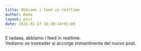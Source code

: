 ```yaml
---
title: Abbiamo i feed in realtime 
author: Dema
layout: post
date: 2015-01-27 18:30:34+01:00
---
```


E tadaaa, abbiamo i feed in realtime.   
Vediamo se inoreader si accorge immantinente del nuovo post. 
